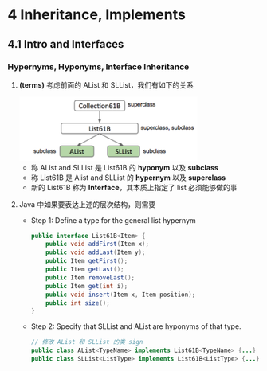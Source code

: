 # 4 Inheritance, Implements

## 4.1 Intro and Interfaces

### Hypernyms, Hyponyms, Interface Inheritance

1. **(terms)** 考虑前面的 AList 和 SLList，我们有如下的关系

    <img src="chap04.assets/image-20220319100540301.png" alt="image-20220319100540301" style="zoom:67%;" />

    - 称 AList and SLList 是 List61B 的 **hyponym** 以及 **subclass**
    - 称 List61B 是 Alist and SLList 的 **hypernym** 以及 **superclass**
    - 新的 List61B 称为 **Interface**，其本质上指定了 list 必须能够做的事

2. Java 中如果要表达上述的层次结构，则需要

    - Step 1: Define a type for the general list hypernym

        ```java
        public interface List61B<Item> {
            public void addFirst(Item x);
            public void addLast(Item y);
            public Item getFirst();
            public Item getLast();
            public Item removeLast();
            public Item get(int i);
            public void insert(Item x, Item position);
            public int size();
        }
        ```

    - Step 2: Specify that SLList and AList are hyponyms of that type.

        ```java
        // 修改 AList 和 SLList 的类 sign
        public class AList<TypeName> implements List61B<TypeName> {...}
        public class SLList<ListType> implements List61B<ListType> {...}
        ```

        

        

